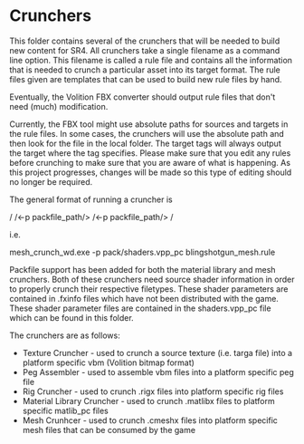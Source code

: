 # Crunchers

This folder contains several of the crunchers that will be needed to build new content for SR4.  All crunchers take a single filename as a command line option.  This filename is called a rule file and contains all the information that is needed to crunch a particular asset into its target format.  The rule files given are templates that can be used to build new rule files by hand.

Eventually, the Volition FBX converter should output rule files that don't need (much) modification.

Currently, the FBX tool might use absolute paths for sources and targets in the rule files.  In some cases, the crunchers will use the absolute path and then look for the file in the local folder.  The target tags will always output the target where the tag specifies.  Please make sure that you edit any rules before crunching to make sure that you are aware of what is happening.  As this project progresses, changes will be made so this type of editing should no longer be required.

The general format of running a cruncher is

/<cruncher name/> /<-p packfile\_path/> /<-p packfile\_path/> /<rule file/>

i.e.

mesh\_crunch\_wd.exe -p pack/shaders.vpp\_pc blingshotgun\_mesh.rule

Packfile support has been added for both the material library and mesh crunchers.  Both of these crunchers need source shader information in order to properly crunch their respective filetypes.  These shader parameters are contained in .fxinfo files which have not been distributed with the game.  These shader parameter files are contained in the shaders.vpp_pc file which can be found in this folder.

The crunchers are as follows:

* Texture Cruncher - used to crunch a source texture (i.e. targa file) into a platform specific vbm (Volition bitmap format)
* Peg Assembler - used to assemble vbm files into a platform specific peg file
* Rig Cruncher - used to crunch .rigx files into platform specific rig files
* Material Library Cruncher - used to crunch .matlibx files to platform specific matlib_pc files
* Mesh Crunhcer - used to crunch .cmeshx files into platform specific mesh files that can be consumed by the game
